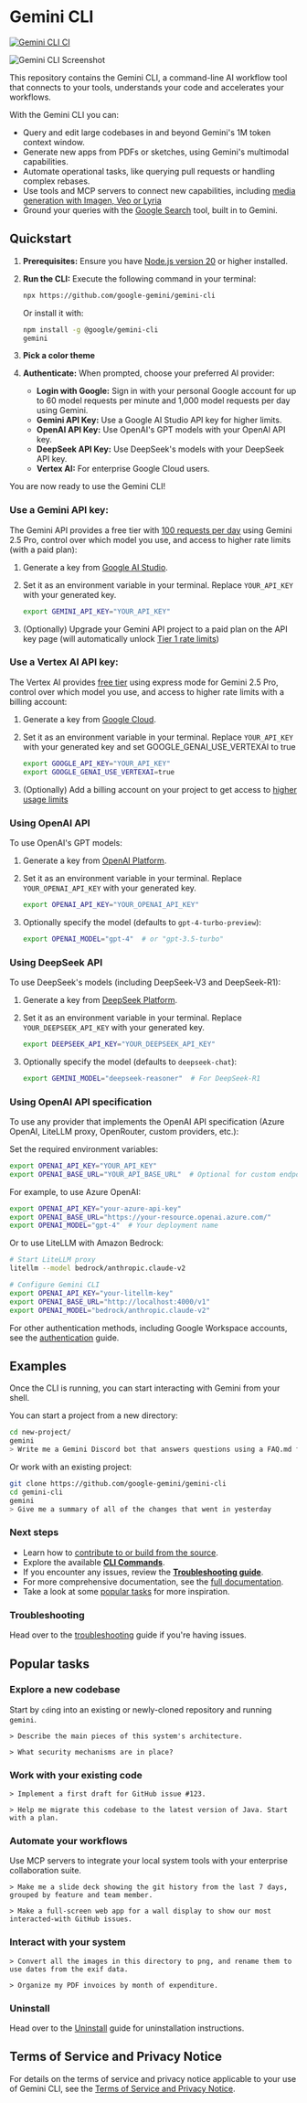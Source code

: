 # Gemini CLI

[![Gemini CLI CI](https://github.com/google-gemini/gemini-cli/actions/workflows/ci.yml/badge.svg)](https://github.com/google-gemini/gemini-cli/actions/workflows/ci.yml)

![Gemini CLI Screenshot](./docs/assets/gemini-screenshot.png)

This repository contains the Gemini CLI, a command-line AI workflow tool that connects to your
tools, understands your code and accelerates your workflows.

With the Gemini CLI you can:

- Query and edit large codebases in and beyond Gemini's 1M token context window.
- Generate new apps from PDFs or sketches, using Gemini's multimodal capabilities.
- Automate operational tasks, like querying pull requests or handling complex rebases.
- Use tools and MCP servers to connect new capabilities, including [media generation with Imagen,
  Veo or Lyria](https://github.com/GoogleCloudPlatform/vertex-ai-creative-studio/tree/main/experiments/mcp-genmedia)
- Ground your queries with the [Google Search](https://ai.google.dev/gemini-api/docs/grounding)
  tool, built in to Gemini.

## Quickstart

1. **Prerequisites:** Ensure you have [Node.js version 20](https://nodejs.org/en/download) or higher installed.
2. **Run the CLI:** Execute the following command in your terminal:

   ```bash
   npx https://github.com/google-gemini/gemini-cli
   ```

   Or install it with:

   ```bash
   npm install -g @google/gemini-cli
   gemini
   ```

3. **Pick a color theme**
4. **Authenticate:** When prompted, choose your preferred AI provider:
   - **Login with Google:** Sign in with your personal Google account for up to 60 model requests per minute and 1,000 model requests per day using Gemini.
   - **Gemini API Key:** Use a Google AI Studio API key for higher limits.
   - **OpenAI API Key:** Use OpenAI's GPT models with your OpenAI API key.
   - **DeepSeek API Key:** Use DeepSeek's models with your DeepSeek API key.
   - **Vertex AI:** For enterprise Google Cloud users.

You are now ready to use the Gemini CLI!

### Use a Gemini API key:

The Gemini API provides a free tier with [100 requests per day](https://ai.google.dev/gemini-api/docs/rate-limits#free-tier) using Gemini 2.5 Pro, control over which model you use, and access to higher rate limits (with a paid plan):

1. Generate a key from [Google AI Studio](https://aistudio.google.com/apikey).
2. Set it as an environment variable in your terminal. Replace `YOUR_API_KEY` with your generated key.

   ```bash
   export GEMINI_API_KEY="YOUR_API_KEY"
   ```

3. (Optionally) Upgrade your Gemini API project to a paid plan on the API key page (will automatically unlock [Tier 1 rate limits](https://ai.google.dev/gemini-api/docs/rate-limits#tier-1))

### Use a Vertex AI API key:

The Vertex AI provides [free tier](https://cloud.google.com/vertex-ai/generative-ai/docs/start/express-mode/overview) using express mode for Gemini 2.5 Pro, control over which model you use, and access to higher rate limits with a billing account:

1. Generate a key from [Google Cloud](https://cloud.google.com/vertex-ai/generative-ai/docs/start/api-keys).
2. Set it as an environment variable in your terminal. Replace `YOUR_API_KEY` with your generated key and set GOOGLE_GENAI_USE_VERTEXAI to true

   ```bash
   export GOOGLE_API_KEY="YOUR_API_KEY"
   export GOOGLE_GENAI_USE_VERTEXAI=true
   ```

3. (Optionally) Add a billing account on your project to get access to [higher usage limits](https://cloud.google.com/vertex-ai/generative-ai/docs/quotas)

### Using OpenAI API

To use OpenAI's GPT models:

1. Generate a key from [OpenAI Platform](https://platform.openai.com/api-keys).
2. Set it as an environment variable in your terminal. Replace `YOUR_OPENAI_API_KEY` with your generated key.

   ```bash
   export OPENAI_API_KEY="YOUR_OPENAI_API_KEY"
   ```

3. Optionally specify the model (defaults to `gpt-4-turbo-preview`):

   ```bash
   export OPENAI_MODEL="gpt-4"  # or "gpt-3.5-turbo"
   ```

### Using DeepSeek API

To use DeepSeek's models (including DeepSeek-V3 and DeepSeek-R1):

1. Generate a key from [DeepSeek Platform](https://platform.deepseek.com/).
2. Set it as an environment variable in your terminal. Replace `YOUR_DEEPSEEK_API_KEY` with your generated key.

   ```bash
   export DEEPSEEK_API_KEY="YOUR_DEEPSEEK_API_KEY"
   ```

3. Optionally specify the model (defaults to `deepseek-chat`):

   ```bash
   export GEMINI_MODEL="deepseek-reasoner"  # For DeepSeek-R1
   ```

### Using OpenAI API specification

To use any provider that implements the OpenAI API specification (Azure OpenAI, LiteLLM proxy, OpenRouter, custom providers, etc.):

Set the required environment variables:

```bash
export OPENAI_API_KEY="YOUR_API_KEY"
export OPENAI_BASE_URL="YOUR_API_BASE_URL"  # Optional for custom endpoints
```

For example, to use Azure OpenAI:

```bash
export OPENAI_API_KEY="your-azure-api-key"
export OPENAI_BASE_URL="https://your-resource.openai.azure.com/"
export OPENAI_MODEL="gpt-4"  # Your deployment name
```

Or to use LiteLLM with Amazon Bedrock:

```bash
# Start LiteLLM proxy
litellm --model bedrock/anthropic.claude-v2

# Configure Gemini CLI
export OPENAI_API_KEY="your-litellm-key"
export OPENAI_BASE_URL="http://localhost:4000/v1"
export OPENAI_MODEL="bedrock/anthropic.claude-v2"
```

For other authentication methods, including Google Workspace accounts, see the [authentication](./docs/cli/authentication.md) guide.

## Examples

Once the CLI is running, you can start interacting with Gemini from your shell.

You can start a project from a new directory:

```sh
cd new-project/
gemini
> Write me a Gemini Discord bot that answers questions using a FAQ.md file I will provide
```

Or work with an existing project:

```sh
git clone https://github.com/google-gemini/gemini-cli
cd gemini-cli
gemini
> Give me a summary of all of the changes that went in yesterday
```

### Next steps

- Learn how to [contribute to or build from the source](./CONTRIBUTING.md).
- Explore the available **[CLI Commands](./docs/cli/commands.md)**.
- If you encounter any issues, review the **[Troubleshooting guide](./docs/troubleshooting.md)**.
- For more comprehensive documentation, see the [full documentation](./docs/index.md).
- Take a look at some [popular tasks](#popular-tasks) for more inspiration.

### Troubleshooting

Head over to the [troubleshooting](docs/troubleshooting.md) guide if you're
having issues.

## Popular tasks

### Explore a new codebase

Start by `cd`ing into an existing or newly-cloned repository and running `gemini`.

```text
> Describe the main pieces of this system's architecture.
```

```text
> What security mechanisms are in place?
```

### Work with your existing code

```text
> Implement a first draft for GitHub issue #123.
```

```text
> Help me migrate this codebase to the latest version of Java. Start with a plan.
```

### Automate your workflows

Use MCP servers to integrate your local system tools with your enterprise collaboration suite.

```text
> Make me a slide deck showing the git history from the last 7 days, grouped by feature and team member.
```

```text
> Make a full-screen web app for a wall display to show our most interacted-with GitHub issues.
```

### Interact with your system

```text
> Convert all the images in this directory to png, and rename them to use dates from the exif data.
```

```text
> Organize my PDF invoices by month of expenditure.
```

### Uninstall

Head over to the [Uninstall](docs/Uninstall.md) guide for uninstallation instructions.

## Terms of Service and Privacy Notice

For details on the terms of service and privacy notice applicable to your use of Gemini CLI, see the [Terms of Service and Privacy Notice](./docs/tos-privacy.md).
